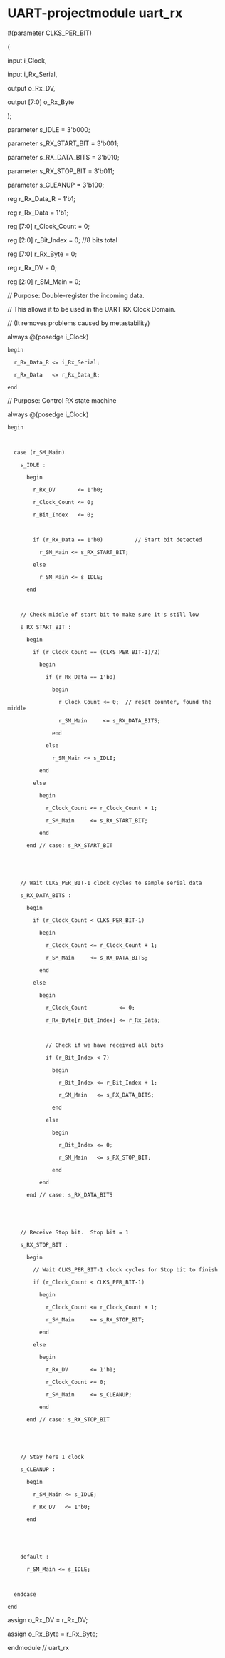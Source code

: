 # UART-projectmodule uart_rx 

  #(parameter CLKS_PER_BIT)

  (

   input        i_Clock,

   input        i_Rx_Serial,

   output       o_Rx_DV,

   output [7:0] o_Rx_Byte

   );

    

  parameter s_IDLE         = 3'b000;

  parameter s_RX_START_BIT = 3'b001;

  parameter s_RX_DATA_BITS = 3'b010;

  parameter s_RX_STOP_BIT  = 3'b011;

  parameter s_CLEANUP      = 3'b100;

   

  reg           r_Rx_Data_R = 1'b1;

  reg           r_Rx_Data   = 1'b1;

   

  reg [7:0]     r_Clock_Count = 0;

  reg [2:0]     r_Bit_Index   = 0; //8 bits total

  reg [7:0]     r_Rx_Byte     = 0;

  reg           r_Rx_DV       = 0;

  reg [2:0]     r_SM_Main     = 0;

   

  // Purpose: Double-register the incoming data.

  // This allows it to be used in the UART RX Clock Domain.

  // (It removes problems caused by metastability)

  always @(posedge i_Clock)

    begin

      r_Rx_Data_R <= i_Rx_Serial;

      r_Rx_Data   <= r_Rx_Data_R;

    end

   

   

  // Purpose: Control RX state machine

  always @(posedge i_Clock)

    begin

       

      case (r_SM_Main)

        s_IDLE :

          begin

            r_Rx_DV       <= 1'b0;

            r_Clock_Count <= 0;

            r_Bit_Index   <= 0;

             

            if (r_Rx_Data == 1'b0)          // Start bit detected

              r_SM_Main <= s_RX_START_BIT;

            else

              r_SM_Main <= s_IDLE;

          end

         

        // Check middle of start bit to make sure it's still low

        s_RX_START_BIT :

          begin

            if (r_Clock_Count == (CLKS_PER_BIT-1)/2)

              begin

                if (r_Rx_Data == 1'b0)

                  begin

                    r_Clock_Count <= 0;  // reset counter, found the middle

                    r_SM_Main     <= s_RX_DATA_BITS;

                  end

                else

                  r_SM_Main <= s_IDLE;

              end

            else

              begin

                r_Clock_Count <= r_Clock_Count + 1;

                r_SM_Main     <= s_RX_START_BIT;

              end

          end // case: s_RX_START_BIT

         

         

        // Wait CLKS_PER_BIT-1 clock cycles to sample serial data

        s_RX_DATA_BITS :

          begin

            if (r_Clock_Count < CLKS_PER_BIT-1)

              begin

                r_Clock_Count <= r_Clock_Count + 1;

                r_SM_Main     <= s_RX_DATA_BITS;

              end

            else

              begin

                r_Clock_Count          <= 0;

                r_Rx_Byte[r_Bit_Index] <= r_Rx_Data;

                 

                // Check if we have received all bits

                if (r_Bit_Index < 7)

                  begin

                    r_Bit_Index <= r_Bit_Index + 1;

                    r_SM_Main   <= s_RX_DATA_BITS;

                  end

                else

                  begin

                    r_Bit_Index <= 0;

                    r_SM_Main   <= s_RX_STOP_BIT;

                  end

              end

          end // case: s_RX_DATA_BITS

     

     

        // Receive Stop bit.  Stop bit = 1

        s_RX_STOP_BIT :

          begin

            // Wait CLKS_PER_BIT-1 clock cycles for Stop bit to finish

            if (r_Clock_Count < CLKS_PER_BIT-1)

              begin

                r_Clock_Count <= r_Clock_Count + 1;

                r_SM_Main     <= s_RX_STOP_BIT;

              end

            else

              begin

                r_Rx_DV       <= 1'b1;

                r_Clock_Count <= 0;

                r_SM_Main     <= s_CLEANUP;

              end

          end // case: s_RX_STOP_BIT

     

         

        // Stay here 1 clock

        s_CLEANUP :

          begin

            r_SM_Main <= s_IDLE;

            r_Rx_DV   <= 1'b0;

          end

         

         

        default :

          r_SM_Main <= s_IDLE;

         

      endcase

    end   

   

  assign o_Rx_DV   = r_Rx_DV;

  assign o_Rx_Byte = r_Rx_Byte;

   

endmodule // uart_rx
